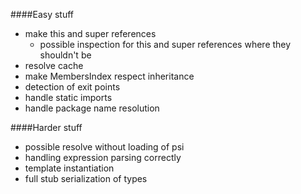 ####Easy stuff

- make this and super references
  - possible inspection for this and super references where they shouldn't be
- resolve cache
- make MembersIndex respect inheritance
- detection of exit points
- handle static imports
- handle package name resolution

####Harder stuff

- possible resolve without loading of psi
- handling expression parsing correctly
- template instantiation
- full stub serialization of types
